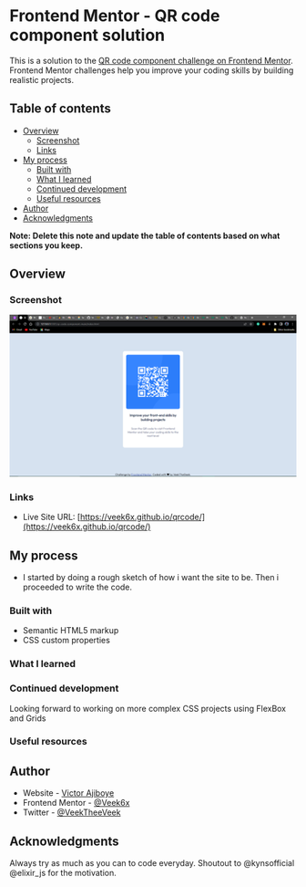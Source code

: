 # Frontend Mentor - QR code component solution

This is a solution to the [QR code component challenge on Frontend Mentor](https://www.frontendmentor.io/challenges/qr-code-component-iux_sIO_H). Frontend Mentor challenges help you improve your coding skills by building realistic projects. 

## Table of contents

- [Overview](#overview)
  - [Screenshot](#screenshot)
  - [Links](#links)
- [My process](#my-process)
  - [Built with](#built-with)
  - [What I learned](#what-i-learned)
  - [Continued development](#continued-development)
  - [Useful resources](#useful-resources)
- [Author](#author)
- [Acknowledgments](#acknowledgments)

**Note: Delete this note and update the table of contents based on what sections you keep.**

## Overview

### Screenshot

![](https://raw.githubusercontent.com/Veek6x/qrcode/main/screenshot.png)

### Links

- Live Site URL: [https://veek6x.github.io/qrcode/](https://veek6x.github.io/qrcode/)

## My process

- I started by doing a rough sketch of how i want the site to be. Then i proceeded to write the code.

### Built with

- Semantic HTML5 markup
- CSS custom properties

### What I learned

### Continued development

Looking forward to working on more complex CSS projects using FlexBox and Grids

### Useful resources

## Author

- Website - [Victor Ajiboye](https://github.com/Veek6x)
- Frontend Mentor - [@Veek6x](https://www.frontendmentor.io/profile/Veek6x)
- Twitter - [@VeekTheeVeek](https://www.twitter.com/VeekTheeGeek)

## Acknowledgments

Always try as much as you can to code everyday. Shoutout to @kynsofficial @elixir_js for the motivation.
